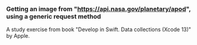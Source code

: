 ### Getting an image from "**https://api.nasa.gov/planetary/apod**", using a generic request method

A study exercise from book "Develop in Swift. Data collections (Xcode 13)" by Apple.
